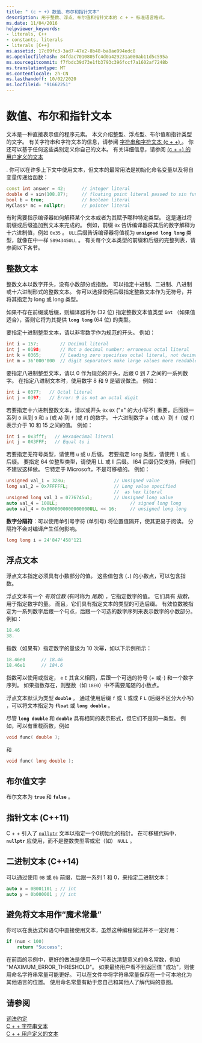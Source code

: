 ```yaml
---
title: " (c + +) 数值、布尔和指针文本"
description: 用于整数、浮点、布尔值和指针文本的 c + + 标准语言格式。
ms.date: 11/04/2016
helpviewer_keywords:
- literals, C++
- constants, literals
- literals [C++]
ms.assetid: 17c09fc3-3ad7-47e2-8b48-ba8ae994edc8
ms.openlocfilehash: 84fdac7010805fc4d0a429231a080ab11d5c595a
ms.sourcegitcommit: f7fbdc39d73e1fb3793c396fccf7a1602af7248b
ms.translationtype: MT
ms.contentlocale: zh-CN
ms.lasthandoff: 10/02/2020
ms.locfileid: "91662251"
---
```

# <a name="numeric-boolean-and-pointer-literals"></a>数值、布尔和指针文本

文本是一种直接表示值的程序元素。 本文介绍整型、浮点型、布尔值和指针类型的文字。 有关字符串和字符文本的信息，请参阅 [字符串和字符文本 (c + +) ](../cpp/string-and-character-literals-cpp.md)。 你还可以基于任何这些类别定义你自己的文本。 有关详细信息，请参阅 [ (c + +) 的用户定义的文本 ](../cpp/user-defined-literals-cpp.md)

. 你可以在许多上下文中使用文本，但文本的最常用法是初始化命名变量以及将自变量传递给函数：

```cpp
const int answer = 42;      // integer literal
double d = sin(108.87);     // floating point literal passed to sin function
bool b = true;              // boolean literal
MyClass* mc = nullptr;      // pointer literal
```

有时需要指示编译器如何解释某个文本或者为其赋予哪种特定类型。 这是通过将前缀或后缀追加到文本来完成的。 例如，前缀 `0x` 告诉编译器将其后的数字解释为十六进制值，例如 `0x35` 。 `ULL`后缀告诉编译器将值视为 **`unsigned long long`** 类型，就像在中一样 `5894345ULL` 。 有关每个文本类型的前缀和后缀的完整列表，请参阅以下各节。

## <a name="integer-literals"></a>整数文本

整数文本以数字开头，没有小数部分或指数。 可以指定十进制、二进制、八进制或十六进制形式的整数文本。 你可以选择使用后缀指定整数文本作为无符号，并将其指定为 long 或 long 类型。

如果不存在前缀或后缀，则编译器将为 (32 位) 指定整数文本值类型 **`int`** （如果值适合），否则它将为其提供 **`long long`** (64 位) 的类型。

要指定十进制整型文本，请以非零数字作为规范的开头。 例如：

```cpp
int i = 157;        // Decimal literal
int j = 0198;       // Not a decimal number; erroneous octal literal
int k = 0365;       // Leading zero specifies octal literal, not decimal
int m = 36'000'000  // digit separators make large values more readable
```

要指定八进制整型文本，请以 0 作为规范的开头，后跟 0 到 7 之间的一系列数字。 在指定八进制文本时，使用数字 8 和 9 是错误做法。 例如：

```cpp
int i = 0377;   // Octal literal
int j = 0397;   // Error: 9 is not an octal digit
```

若要指定十六进制整数文本，请以或开头 `0x` `0X` ("x" 的大小写不) 重要，后面跟一系列 `0` 从到 `9` 和 `a` (或 `A`) 到 `f` (或 `F`) 的数字。 十六进制数字 `a`（或 `A`）到 `f`（或 `F`）表示介于 10 和 15 之间的值。 例如：

```cpp
int i = 0x3fff;   // Hexadecimal literal
int j = 0X3FFF;   // Equal to i
```

若要指定无符号类型，请使用 `u` 或 `U` 后缀。 若要指定 long 类型，请使用 `l` 或 `L` 后缀。 要指定 64 位整型类型，请使用 LL 或 ll 后缀。 I64 后缀仍受支持，但我们不建议这样做。 它特定于 Microsoft，不是可移植的。 例如：

```cpp
unsigned val_1 = 328u;                  // Unsigned value
long val_2 = 0x7FFFFFL;                 // Long value specified
                                        //  as hex literal
unsigned long val_3 = 0776745ul;        // Unsigned long value
auto val_4 = 108LL;                           // signed long long
auto val_4 = 0x8000000000000000ULL << 16;     // unsigned long long
```

**数字分隔符**：可以使用单引号字符 (单引号) 将位置值隔开，使其更易于阅读。 分隔符不会对编译产生任何影响。

```cpp
long long i = 24'847'458'121
```

## <a name="floating-point-literals"></a>浮点文本

浮点文本指定必须具有小数部分的值。 这些值包含 (**`.`**) 的小数点，可以包含指数。

浮点文本有一个 *有效位数* (有时称为 *尾数*) ，它指定数字的值。 它们具有 *指数*，用于指定数字的量。 而且，它们具有指定文本的类型的可选后缀。 有效位数被指定为一系列数字后跟一个句点，后跟一个可选的数字序列来表示数字的小数部分。 例如：

```cpp
18.46
38.
```

指数（如果有）指定数字的量级为 10 次幂，如以下示例所示：

```cpp
18.46e0      // 18.46
18.46e1      // 184.6
```

指数可以使用或指定， `e` `E` 其含义相同，后跟一个可选的符号 (+ 或-) 和一个数字序列。  如果指数存在，则整数（如 `18E0`）中不需要尾随的小数点。

浮点文本默认为类型 **`double`** 。 通过使用后缀 `f` 或 `l` 或或 `F` `L` (后缀不区分大小写) ，可以将文本指定为 **`float`** 或 **`long double`** 。

尽管 **`long double`** 和 **`double`** 具有相同的表示形式，但它们不是同一类型。 例如，可以有重载函数，例如

```cpp
void func( double );
```

和

```cpp
void func( long double );
```

## <a name="boolean-literals"></a>布尔值文字

布尔文本为 **`true`** 和 **`false`** 。

## <a name="pointer-literal-c11"></a>指针文本 (C++11)

C + + 引入了 [`nullptr`](../cpp/nullptr.md) 文本以指定一个0初始化的指针。 在可移植代码中， **`nullptr`** 应使用，而不是整数类型零或宏（如） `NULL` 。

## <a name="binary-literals-c14"></a>二进制文本 (C++14)

可以通过使用 `0B` 或 `0b` 前缀，后跟一系列 1 和 0，来指定二进制文本：

```cpp
auto x = 0B001101 ; // int
auto y = 0b000001 ; // int
```

## <a name="avoid-using-literals-as-magic-constants"></a>避免将文本用作“魔术常量”

你可以在表达式和语句中直接使用文本，虽然这种编程做法并不一定好用：

```cpp
if (num < 100)
    return "Success";
```

在前面的示例中，更好的做法是使用一个可表达清楚意义的命名常数，例如 "MAXIMUM_ERROR_THRESHOLD"。 如果最终用户看不到返回值 "成功"，则使用命名字符串常量可能更好。 可以在文件中将字符串常量保存在一个可本地化为其他语言的位置。 使用命名常量有助于您自己和其他人了解代码的意图。

## <a name="see-also"></a>请参阅

[词法约定](../cpp/lexical-conventions.md)<br/>
[C + + 字符串文本](../cpp/string-and-character-literals-cpp.md)<br/>
[C + + 用户定义的文本](../cpp/user-defined-literals-cpp.md)
